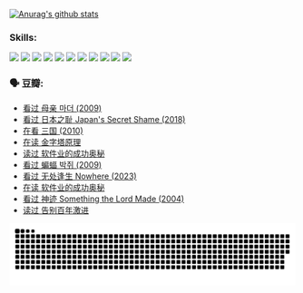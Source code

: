 
[![Anurag's github stats](https://github-readme-stats.vercel.app/api?username=w940853815)](https://github.com/anuraghazra/github-readme-stats)

### Skills:

<code><img height="32" src="https://cdn.jsdelivr.net/npm/simple-icons@v5/icons/python.svg"></code>
<code><img height="32" src="https://cdn.jsdelivr.net/npm/simple-icons@v5/icons/javascript.svg"></code>
<code><img height="32" src="https://cdn.jsdelivr.net/npm/simple-icons@v5/icons/django.svg"></code>
<code><img height="32" src="https://cdn.jsdelivr.net/npm/simple-icons@v5/icons/flask.svg"></code>
<code><img height="32" src="https://cdn.jsdelivr.net/npm/simple-icons@v5/icons/vuetify.svg"></code>
<code><img height="32" src="https://cdn.jsdelivr.net/npm/simple-icons@v5/icons/git.svg"></code>
<code><img height="32" src="https://cdn.jsdelivr.net/npm/simple-icons@v5/icons/docker.svg"></code>
<code><img height="32" src="https://cdn.jsdelivr.net/npm/simple-icons@v5/icons/postgresql.svg"></code>
<code><img height="32" src="https://cdn.jsdelivr.net/npm/simple-icons@v5/icons/elasticsearch.svg"></code>
<code><img height="32" src="https://cdn.jsdelivr.net/npm/simple-icons@v5/icons/macos.svg"></code>
<code><img height="32" src="https://cdn.jsdelivr.net/npm/simple-icons@v5/icons/linux.svg"></code>

### 🗣 豆瓣:

<!-- DOUBAN-ACTIVITIES:START -->
- [看过 母亲 마더‎ (2009)](https://www.douban.com/people/136069238/status/4442102172/?_i=01036665)
- [看过 日本之耻 Japan's Secret Shame‎ (2018)](https://www.douban.com/people/136069238/status/4431579101/?_i=01036665)
- [在看 三国‎ (2010)](https://www.douban.com/people/136069238/status/4430559482/?_i=01036665)
- [在读 金字塔原理](https://www.douban.com/people/136069238/status/4424812753/?_i=01036665)
- [读过 软件业的成功奥秘](https://www.douban.com/people/136069238/status/4424809958/?_i=01036665)
- [看过 蝙蝠 박쥐‎ (2009)](https://www.douban.com/people/136069238/status/4422787315/?_i=01036665)
- [看过 无处逢生 Nowhere‎ (2023)](https://www.douban.com/people/136069238/status/4416454713/?_i=01036665)
- [在读 软件业的成功奥秘](https://www.douban.com/people/136069238/status/4414815312/?_i=01036665)
- [看过 神迹 Something the Lord Made‎ (2004)](https://www.douban.com/people/136069238/status/4409691983/?_i=01036665)
- [读过 告别百年激进](https://www.douban.com/people/136069238/status/4406414036/?_i=01036665)
<!-- DOUBAN-ACTIVITIES:END -->


![Snake animation](https://raw.githubusercontent.com/w940853815/w940853815/output/github-contribution-grid-snake.svg)

<!--
**w940853815/w940853815** is a ✨ _special_ ✨ repository because its `README.md` (this file) appears on your GitHub profile.

Here are some ideas to get you started:

- 🔭 I’m currently working on ...
- 🌱 I’m currently learning ...
- 👯 I’m looking to collaborate on ...
- 🤔 I’m looking for help with ...
- 💬 Ask me about ...
- 📫 How to reach me: ...
- 😄 Pronouns: ...
- ⚡ Fun fact: ...
-->

